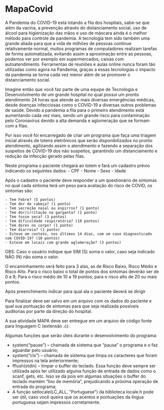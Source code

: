 # MapaCovid

A Pandemia do COVID-19 está lotando a fila dos hospitais, sabe-se que além da vacina, a prevenção através do distanciamento social, uso de álcool para higienização das mãos e uso de máscara ainda é o melhor método para controle da pandemia. A tecnologia tem sido também uma grande aliada para que a vida de milhões de pessoas continue relativamente normal, muitos programas de computadores realizam tarefas de forma automatizada, evitando assim a aproximação entre as pessoas, podemos ver por exemplo em supermercados, caixas com autoatendimento. Ferramentas de reuniões e aulas online nunca foram tão utilizadas como agora na Pandemia, graças a essas tecnologias o impacto da pandemia se torna cada vez menor além de se promover o distanciamento social.

Imagine então que você faz parte de uma equipe de Tecnologia e Desenvolvimento de um grande hospital no qual possui um pronto atendimento 24 horas que atende as mais diversas emergências médicas, desde doenças infecciosas como o COVID-19 a diversas outros problemas de saúde. Devido a pandemia a fila para o primeiro atendimento está aumentando cada vez mais, sendo um grande risco para contaminação pelo Coronavírus devido a alta demanda e aglomeração que se formam com a filas.

Por isso você foi encarregado de criar um programa que faça uma triagem inicial através de totens eletrônicos que serão disponibilizados no pronto atendimento, agilizando assim o atendimento e fazendo a separação dos suspeitos de COVID-19 dos não suspeitos, garantindo um distanciamento e redução da infecção gerado pelas filas.

Neste programa o paciente chegará ao totem e fará um cadastro prévio indicando os seguintes dados:
    - CPF
    - Nome
    - Sexo
    - Idade

Após o cadastro o paciente deve responder a um questionário de sintomas no qual cada sintoma terá um peso para avaliação do risco de COVID, os sintomas são:

    - Tem Febre? (5 pontos)
    - Tem dor de cabeça? (1 ponto)
    - Tem secreção nasal ou espirros? (1 ponto)
    - Tem dor/irritação na garganta? (1 ponto)
    - Tem tosse seca? (3 pontos)
    - Tem dificuldade respiratória? (10 pontos)
    - Tem dores no corpo? (1 ponto)
    - Tem diarreia? (1 ponto)
    - Esteve em contato, nos últimos 14 dias, com um caso diagnosticado com COVID-19? (10 pontos)
    - Esteve em locais com grande aglomeração? (3 pontos)

OBS: Caso o usuário indique que SIM (S) soma o valor, caso seja indicado NÃO (N) não soma o valor.

O encaminhamento será feito para 3 alas, as de Risco Baixo, Risco Médio e Risco Alto.
    Para o risco baixo o total de pontos dos sintomas deverão ser de 0 a 9;
    Para o risco médio de 10 a 19 pontos;
    para o risco alto de 20 ou mais pontos.

Após preenchimento indicar para qual ala o paciente deverá se dirigir

Para finalizar deve ser salvo em um arquivo com os dados do paciente e qual sua pontuação de sintomas para que seja realizada possíveis auditorias por parte da direção do hospital.

A sua atividade MAPA deve ser entregue em um arquivo de código fonte para linguagem C (extensão .c).

Algumas funções que serão úteis durante o desenvolvimento do programa:
 
* system(“pause”) – chamada de sistema que “pausa” o programa e o faz aguardar pelo usuário;
* system(“cls”) – chamada de sistema que limpa os caracteres que foram impressos na tela anteriormente;
* fflush(stdin) – limpar o buffer do teclado. Essa função deve sempre ser utilizada após ter utilizado alguma função de entrada de dados como o scanf, gets, etc. Isso se dá pois em algumas situações o buffer do teclado mantém “lixo de memória”, prejudicando a próxima operação de entrada do programa;
* A função setlocale(LC_ALL, "Portuguese") da biblioteca locale.h pode ser útil, caso você queira que os acentos e pontuações da língua portuguesa sejam impressos corretamente.
